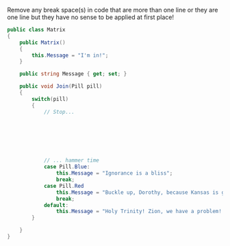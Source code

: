 Remove any break space(s) in code that are more than one line or they are one line but they have no sense to be applied at first place! 

```csharp
public class Matrix
{
	public Matrix()
	{
		this.Message = "I'm in!";
	} 

	public string Message { get; set; }

	public void Join(Pill pill)
	{
		switch(pill)
		{
			// Stop...






			
			// ... hammer time
			case Pill.Blue:
				this.Message = "Ignorance is a bliss";
				break;
			case Pill.Red
			    this.Message = "Buckle up, Dorothy, because Kansas is going bye-bye";
			    break;
			default:
				this.Message = "Holy Trinity! Zion, we have a problem! [Deja-vu]";
		}

	}
}
```